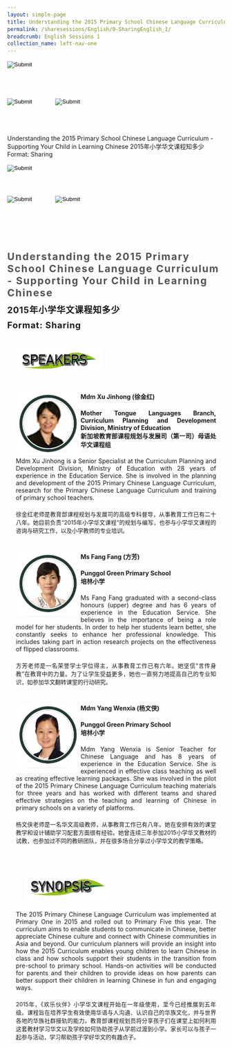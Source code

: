 ```yaml
---
layout: simple-page
title: Understanding the 2015 Primary School Chinese Language Curriculum - Supporting Your Child in Learning Chinese 
permalink: /sharesessions/English/0-SharingEnglish_1/
breadcrumb: English Sessions 1
collection_name: left-nav-one
---
```




<input type="image" name="btnBack" id="btnBack" onclick="goBack()" src="/images/btnBack.png" style="height:70px;">

<input type="image" name="btnBack" id="btnBack"
                            src="https://event-reg.biz/DefaultBanner/images/MTLS2019/btnBack.png"
                            style="height:70px;" />
<input type="image" name="btnRegister" id="btnRegister" class="pull-right"
                            src="https://event-reg.biz/DefaultBanner/images/MTLS2019/btnClosed.png"
                            style="height:70px;padding-left: 50px;" />
                            
Understanding the 2015 Primary School Chinese Language Curriculum - Supporting Your Child in Learning Chinese
2015年小学华文课程知多少
Format: Sharing

<link href="/misc/bootstrap.min.css" rel="stylesheet" />
<link href="/misc/Site.css" rel="stylesheet" />
<style>
        .divSPMain {
            padding: 20px;
            padding-top: 20px;
            text-align: justify;
            border-radius: 20px;
        }
        .divSPInfo {
            padding-top: 1px;
        }
    </style>

<div id="PanelSess">
            <div class="container SiteContent">
                <div class="container  text-right" style="padding-left:0px;">
                    <div class="col-md-4 col-sm-3 text-left" style="padding-left:0px;">
                        <input type="image" name="btnHome" id="btnHome"
                            src="https://event-reg.biz/DefaultBanner/images/MTLS2019/MTLSLogo.png"
                            style="height:70px;" />
                    </div>
                    <div class="col-md-8 col-sm-8 ">
                        <input type="image" name="btnBack" id="btnBack"
                            src="https://event-reg.biz/DefaultBanner/images/MTLS2019/btnBack.png"
                            style="height:70px;" />
                        <input type="image" name="btnRegister" id="btnRegister" class="pull-right"
                            src="https://event-reg.biz/DefaultBanner/images/MTLS2019/btnClosed.png"
                            style="height:70px;padding-left: 50px;" />
                    </div>
                    <br />
                </div>
                <div class="col-md-12" style="padding-top: 40px;">
                    <b>
                        <span id="lblTitle_EL"
                            style="font-weight: bold; font-size: 23px; letter-spacing: 2px; color: #525252">
                            Understanding the 2015 Primary School Chinese Language Curriculum - Supporting Your Child in
                            Learning Chinese</span></b>
                </div>
                <div class="col-md-12" style="padding-top: 10px;">
                    <span id="lblTitle_OL" style="font-weight: bold; font-size: 20px; letter-spacing: 1px;">
                        2015年小学华文课程知多少</span>
                </div>
                <div class="col-md-12" style="padding-top: 10px;">
                    <span id="tblFormat" style="font-weight: bold; font-size: 20px; letter-spacing: 1px;"><b>Format:</b>
                        Sharing</span>
                </div>
                <h2 style="text-decoration: underline; padding-left: 20px; padding-top: 10px;">
                    <img src="/images/sessions/HDerSpeakers.png"
                        style="height: 60px;" />
                </h2>
                <div class="row divSPMain">
                    <div class="col-md-2">
                        <img id="RptSpeaker_Img_0"
                            src="/images/sessions/C131.png"
                            style="float: left; width: 150px;" />
                    </div>
                    <div class="divSPInfo col-md-10">
                        <div class="col-md-12" style="font-weight: bold;">
                            <span id="RptSpeaker_lblName_0">Mdm Xu Jinhong (徐金红)</span>
                        </div>
                        <div class="col-md-12" style="padding-top: 20px; font-weight: bold;">
                            <span id="RptSpeaker_lblOrg_EL_0">Mother Tongue Languages Branch, Curriculum Planning and
                                Development Division, Ministry of Education </span>
                        </div>
                        <div class="col-md-12" style="font-weight: bold;">
                            <span id="RptSpeaker_lblOrg_OL_0">新加坡教育部课程规划与发展司（第一司）母语处华文课程组</span>
                        </div>
                        <div class="col-md-12" style="padding-top: 20px;">
                            <span id="RptSpeaker_Label1_0">Mdm Xu Jinhong is a Senior Specialist at the Curriculum
                                Planning and Development Division, Ministry of Education with 28 years of experience in
                                the Education Service. She is involved in the planning and development of the 2015
                                Primary Chinese Language Curriculum, research for the Primary Chinese Language
                                Curriculum and training of primary school teachers.</span>
                        </div>
                        <div class="col-md-12" style="padding-top: 20px; font-size: 13px;">
                            <span
                                id="RptSpeaker_Label2_0">徐金红老师是教育部课程规划与发展司的高级专科督导，从事教育工作已有二十八年。她目前负责“2015年小学华文课程”的规划与编写，也参与小学华文课程的咨询与研究工作，以及小学教师的专业培训。</span>
                        </div>
                    </div>
                </div>
                <div class="row divSPMain">
                    <div class="col-md-2">
                        <img id="RptSpeaker_Img_1"
                            src="/images/sessions/C132.png"
                            style="float: left; width: 150px;" />
                    </div>
                    <div class="divSPInfo col-md-10">
                        <div class="col-md-12" style="font-weight: bold;">
                            <span id="RptSpeaker_lblName_1">Ms Fang Fang (方芳)</span>
                        </div>
                        <div class="col-md-12" style="padding-top: 20px; font-weight: bold;">
                            <span id="RptSpeaker_lblOrg_EL_1">Punggol Green Primary School</span>
                        </div>
                        <div class="col-md-12" style="font-weight: bold;">
                            <span id="RptSpeaker_lblOrg_OL_1">培林小学</span>
                        </div>
                        <div class="col-md-12" style="padding-top: 20px;">
                            <span id="RptSpeaker_Label1_1">Ms Fang Fang graduated with a second-class honours (upper)
                                degree and has 6 years of experience in the Education Service. She believes in the
                                importance of being a role model for her students. In order to help her students learn
                                better, she constantly seeks to enhance her professional knowledge. This includes taking
                                part in action research projects on the effectiveness of flipped classrooms.</span>
                        </div>
                        <div class="col-md-12" style="padding-top: 20px; font-size: 13px;">
                            <span
                                id="RptSpeaker_Label2_1">方芳老师是一名荣誉学士学位得主，从事教育工作已有六年。她坚信“言传身教”在教育中的力量。为了让学生受益更多，她也一直努力地提高自己的专业知识，如参加华文翻转课室的行动研究。</span>
                        </div>
                    </div>
                </div>
                <div class="row divSPMain">
                    <div class="col-md-2">
                        <img id="RptSpeaker_Img_2"
                            src="/images/sessions/C133.png"
                            style="float: left; width: 150px;" />
                    </div>
                    <div class="divSPInfo col-md-10">
                        <div class="col-md-12" style="font-weight: bold;">
                            <span id="RptSpeaker_lblName_2">Mdm Yang Wenxia (杨文侠)</span>
                        </div>
                        <div class="col-md-12" style="padding-top: 20px; font-weight: bold;">
                            <span id="RptSpeaker_lblOrg_EL_2">Punggol Green Primary School</span>
                        </div>
                        <div class="col-md-12" style="font-weight: bold;">
                            <span id="RptSpeaker_lblOrg_OL_2">培林小学</span>
                        </div>
                        <div class="col-md-12" style="padding-top: 20px;">
                            <span id="RptSpeaker_Label1_2">Mdm Yang Wenxia is Senior Teacher for Chinese Language and
                                has 8 years of experience in the Education Service. She is experienced in effective
                                class teaching as well as creating effective learning packages. She was involved in the
                                pilot of the 2015 Primary Chinese Language Curriculum teaching materials for three years
                                and has worked with different teams and shared effective strategies on the teaching and
                                learning of Chinese in primary schools on a variety of platforms.</span>
                        </div>
                        <div class="col-md-12" style="padding-top: 20px; font-size: 13px;">
                            <span
                                id="RptSpeaker_Label2_2">杨文侠老师是一名华文高级教师，从事教育工作已有八年。她在安排有效的课堂教学和设计辅助学习配套方面很有经验。她曾连续三年参加2015小学华文教材的试教，也参加过不同的教研团队，并在很多场合分享过小学华文的教学策略。</span>
                        </div>
                    </div>
                </div>
                <div class="row divSPMain">
                    <h2 style="text-decoration: underline; padding-left: 20px;">
                        <img src="/images/sessions/HderSynopsis.png"
                            style="height: 60px;" /></h2>
                    <div class="col-md-2">
                    </div>
                    <div class="divSPInfo col-md-10">
                        <div class="col-md-12">
                            <span id="lblSynosis_EL">The 2015 Primary Chinese Language Curriculum was implemented at
                                Primary One in 2015 and rolled out to Primary Five this year. The curriculum aims to
                                enable students to communicate in Chinese, better appreciate Chinese culture and connect
                                with Chinese communities in Asia and beyond. Our curriculum planners will provide an
                                insight into how the 2015 Curriculum enables young children to learn Chinese in class
                                and how schools support their students in the transition from pre-school to primary
                                school. Hands-on activities will be conducted for parents and their children to provide
                                ideas on how parents can better support their children in learning Chinese in fun and
                                engaging ways. </span>
                        </div>
                        <div class="col-md-12" style="padding-top: 20px; font-size: 13px;">
                            <span
                                id="lblSynosis_OL">2015年，《欢乐伙伴》小学华文课程开始在一年级使用，至今已经推展到五年级。课程旨在培养学生有效使用华语与人沟通、认识自己的华族文化，并与世界各地的华族社群接轨的能力。教育部课程规划员将分享孩子们在课堂上如何利用这套教材学习华文以及学校如何协助孩子从学前过渡到小学。家长可以与孩子一起参与活动，学习帮助孩子学好华文的有趣点子。</span>
                        </div>
                    </div>
                </div>
            </div>
        </div>

